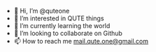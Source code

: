 - 👋 Hi, I’m @quteone
- 👀 I’m interested in QUTE things
- 🌱 I’m currently learning the world
- 💞️ I’m looking to collaborate on Github
- 📫 How to reach me mail.qute.one@gmail.com

<!---
quteone/quteone is a ✨ special ✨ repository because its `README.md` (this file) appears on your GitHub profile.
You can click the Preview link to take a look at your changes.
--->
